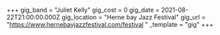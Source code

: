+++
gig_band = "Juliet Kelly"
gig_cost = 0
gig_date = 2021-08-22T21:00:00.000Z
gig_location = "Herne bay Jazz Festival"
gig_url = "https://www.hernebayjazzfestival.com/festival "
_template = "gig"
+++

